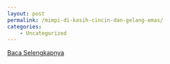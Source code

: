 ```yaml
---
layout: post
permalink: /mimpi-di-kasih-cincin-dan-gelang-emas/
categories:
    - Uncategorized
---
```


[Baca Selengkapnya](/02)